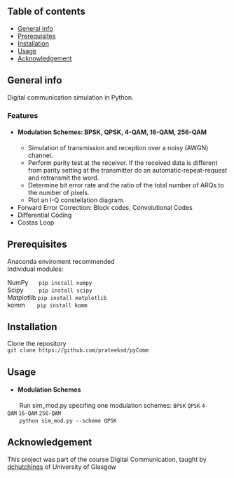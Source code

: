 ## Table of contents
* [General info](#general-info)
* [Prerequisites](#prerequisites)
* [Installation](#installation)
* [Usage](#usage)
* [Acknowledgement](#acknowledgement)

## General info
Digital communication simulation in Python.

### Features
* #### Modulation Schemes: BPSK, QPSK, 4-QAM, 16-QAM, 256-QAM
  * Simulation of transmission and reception over a noisy (AWGN) channel.
  * Perform parity test at the receiver. If the received data is different from parity setting at the transmitter do an automatic-repeat-request and retransmit the word.
  * Determine bit error rate and the ratio of the total number of ARQs to the number of pixels.
  * Plot an I-Q constellation diagram.
* Forward Error Correction: Block codes, Convolutional Codes
* Differential Coding
* Costas Loop

## Prerequisites
Anaconda enviroment recommended
<br />
Individual modules:

NumPy      `pip install numpy`<br />
Scipy         `pip install scipy`<br />
Matplotlib `pip install matplotlib`<br />
komm       `pip install komm`

## Installation
Clone the repository
<br />
`git clone https://github.com/prateeksd/pyComm`

## Usage
* #### Modulation Schemes
       Run sim_mod.py specifing one modulation schemes: `BPSK` `QPSK` `4-QAM` `16-QAM` `256-QAM`
       <br />
       `python sim_mod.py --scheme QPSK`

## Acknowledgement
This project was part of the course Digital Communication, taught by [dchutchings](https://github.com/dchutchings) of University of Glasgow
